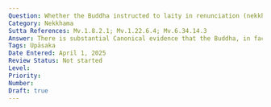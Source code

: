```yaml
---
Question: Whether the Buddha instructed to laity in renunciation (nekkhamma)?
Category: Nekkhama
Sutta References: Mv.1.8.2.1; Mv.1.22.6.4; Mv.6.34.14.3
Answer: There is substantial Canonical evidence that the Buddha, in fact, instructed the laity, including those leading the household life, in renunciation; for, the Buddha often delivered to the laity a graduated discourse, which included talk on the drawback of sensuality and the blessing of renunciation. 
Tags: Upāsaka
Date Entered: April 1, 2025
Review Status: Not started
Level: 
Priority: 
Number: 
Draft: true
---
```


